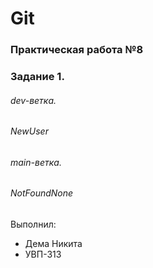 # Git
### Практическая работа №8
### Задание 1.
###### dev-ветка.
###### NewUser
###### main-ветка.
###### NotFoundNone
Выполнил:
* Дема Никита
* УВП-313